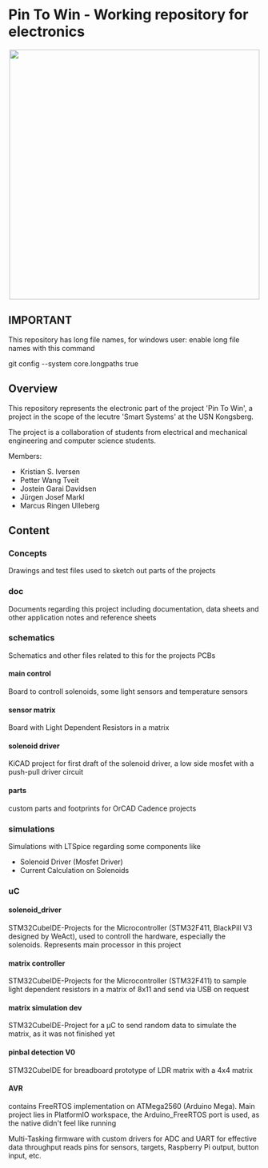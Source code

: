 # Pin To Win - Working repository for electronics


<p align="center">
  <img src="images/IMG_3024.JPG" width="500px">
</p>



## IMPORTANT

This repository has long file names, for windows user: enable long file names with this command

git config --system core.longpaths true



## Overview

This repository represents the electronic part of the project 'Pin To Win', a project in the scope of the lecutre 'Smart Systems' at the USN Kongsberg. 

The project is a collaboration of students from electrical and mechanical engineering and computer science students. 

Members: 
* Kristian S. Iversen
* Petter Wang Tveit
* Jostein Garai Davidsen
* Jürgen Josef Markl
* Marcus Ringen Ulleberg


## Content

### Concepts

Drawings and test files used to sketch out parts of the projects

### doc

Documents regarding this project including documentation, data sheets and other application notes and reference sheets

### schematics

Schematics and other files related to this for the projects PCBs
#### main control
Board to controll solenoids, some light sensors and temperature sensors

#### sensor matrix
Board with Light Dependent Resistors in a matrix

#### solenoid driver
KiCAD project for first draft of the solenoid driver, a low side mosfet with a push-pull driver circuit

#### parts
custom parts and footprints for OrCAD Cadence projects

### simulations

Simulations with LTSpice regarding some components like 
* Solenoid Driver (Mosfet Driver)
* Current Calculation on Solenoids


### uC

#### solenoid_driver
STM32CubeIDE-Projects for the Microcontroller (STM32F411,  BlackPill V3 designed by WeAct), used to controll the hardware, especially the solenoids. Represents main processor in this project

#### matrix controller
STM32CubeIDE-Projects for the Microcontroller (STM32F411) to sample light dependent resistors in a matrix of 8x11 and send via USB on request

#### matrix simulation dev
STM32CubeIDE-Project for a µC to send random data to simulate the matrix, as it was not finished yet

#### pinbal detection V0
STM32CubeIDE for breadboard prototype of LDR matrix with a 4x4 matrix

#### AVR
contains FreeRTOS implementation on ATMega2560 (Arduino Mega). Main project lies in PlatformIO workspace, the Arduino_FreeRTOS port is used, as the native didn't feel like running

Multi-Tasking firmware with custom drivers for ADC and UART for effective data throughput
reads pins for sensors, targets, Raspberry Pi output, button input, etc. 






